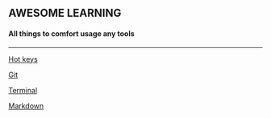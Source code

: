 AWESOME LEARNING
---

#### All things to comfort usage any tools

___

[Hot keys](HotKeys.md)

[Git](Git.md)

[Terminal](Terminal.md)

[Markdown](Markdown.md)
